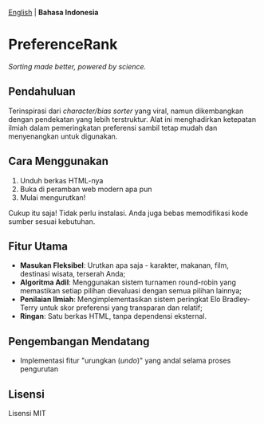 [English](https://github.com/mahalisyarifuddin/PreferenceRank) | **Bahasa Indonesia**

# PreferenceRank
*Sorting made better, powered by science.*

## Pendahuluan
Terinspirasi dari *character/bias sorter* yang viral, namun dikembangkan dengan pendekatan yang lebih terstruktur. Alat ini menghadirkan ketepatan ilmiah dalam pemeringkatan preferensi sambil tetap mudah dan menyenangkan untuk digunakan.

## Cara Menggunakan
1. Unduh berkas HTML-nya
2. Buka di peramban web modern apa pun
3. Mulai mengurutkan!

Cukup itu saja! Tidak perlu instalasi. Anda juga bebas memodifikasi kode sumber sesuai kebutuhan.

## Fitur Utama
- **Masukan Fleksibel**: Urutkan apa saja - karakter, makanan, film, destinasi wisata, terserah Anda;
- **Algoritma Adil**: Menggunakan sistem turnamen round-robin yang memastikan setiap pilihan dievaluasi dengan semua pilihan lainnya;
- **Penilaian Ilmiah**: Mengimplementasikan sistem peringkat Elo Bradley-Terry untuk skor preferensi yang transparan dan relatif;
- **Ringan**: Satu berkas HTML, tanpa dependensi eksternal.

## Pengembangan Mendatang
- Implementasi fitur "urungkan (*undo*)" yang andal selama proses pengurutan

## Lisensi
Lisensi MIT
